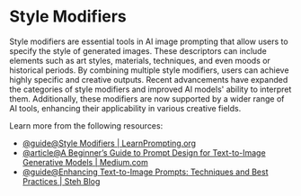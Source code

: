# Style Modifiers

Style modifiers are essential tools in AI image prompting that allow users to specify the style of generated images. These descriptors can include elements such as art styles, materials, techniques, and even moods or historical periods. By combining multiple style modifiers, users can achieve highly specific and creative outputs. Recent advancements have expanded the categories of style modifiers and improved AI models' ability to interpret them. Additionally, these modifiers are now supported by a wider range of AI tools, enhancing their applicability in various creative fields.

Learn more from the following resources:

- [@guide@Style Modifiers | LearnPrompting.org ](https://learnprompting.org/docs/image_prompting/style_modifiers)
- [@article@A Beginner’s Guide to Prompt Design for Text-to-Image Generative Models | Medium.com]( https://towardsdatascience.com/a-beginners-guide-to-prompt-design-for-text-to-image-generative-models-8242e1361580 )
- [@guide@Enhancing Text-to-Image Prompts: Techniques and Best Practices | Steh Blog]( https://steh.github.io/informationsecurity/text-image-prompts/ )
